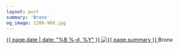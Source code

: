 ```yaml
---
layout: post
summary: 'Bronx'
og_image: 1208-960.jpg
---
```


<p>
 <time>
  <a href="/1208">
   {{ page.date | date: "%B %-d, %Y" }}
  </a>
 </time>
 <a href="/1208">
  <img alt="{{ page.summary }}" data-taken="9/21/2020" sizes="(min-width: 700px) 50vw, calc(100vw - 2rem)" src="{{ site.assets_url }}/1208-480.jpg" srcset="{{ site.assets_url }}/1208-240.jpg 240w, {{ site.assets_url }}/1208-480.jpg 480w, {{ site.assets_url }}/1208-720.jpg 720w, {{ site.assets_url }}/1208-960.jpg 960w"/>
 </a>
 <span>
  Bronx
 </span>
</p>
